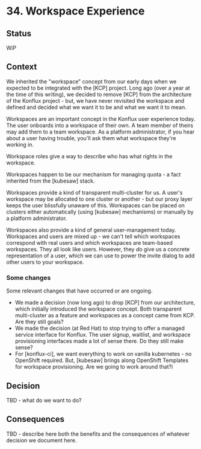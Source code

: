 # 34. Workspace Experience

## Status

WiP

## Context

We inherited the "workspace" concept from our early days when we expected to be integrated with the [KCP] project. Long ago (over a year at the time of this writing), we decided to remove [KCP] from the architecture of the Konflux project - but, we have never revisited the workspace and defined and decided what we want it to be and what we want it to mean.

Workspaces are an important concept in the Konflux user experience today. The user onboards into a workspace of their own. A team member of theirs may add them to a team workspace. As a platform administrator, if you hear about a user having trouble, you'll ask them what workspace they're working in.

Workspace roles give a way to describe who has what rights in the workspace.

Workspaces happen to be our mechanism for managing quota - a fact inherited from the [kubesaw] stack.

Workspaces provide a kind of transparent multi-cluster for us. A user's workspace may be allocated to one cluster or another - but our proxy layer keeps the user blissfully unaware of this. Workspaces can be placed on clusters either automatically (using [kubesaw] mechanisms) or manually by a platform administrator.

Workspaces also provide a kind of general user-management today. Workspaces and users are mixed up - we can't tell which workspaces correspond with real users and which workspaces are team-based workspaces. They all look like users. However, they _do_ give us a concrete representation of a user, which we can use to power the invite dialog to add other users to your workspace.

### Some changes

Some relevant changes that have occurred or are ongoing.

* We made a decision (now long ago) to drop [KCP] from our architecture, which initially introduced the workspace concept. Both transparent multi-cluster as a feature and workspaces as a concept came from KCP. Are they still goals?
* We made the decision (at Red Hat) to stop trying to offer a managed service interface for Konflux. The user signup, waitlist, and workspace provisioning interfaces made a lot of sense there. Do they still make sense?
* For [konflux-ci], we want everything to work on vanilla kubernetes - no OpenShift required. But, [kubesaw] brings along OpenShift Templates for workspace provisioning. Are we going to work around that?i

## Decision

TBD - what do we want to do?

## Consequences

TBD - describe here both the benefits and the consequences of whatever decision we document here.
